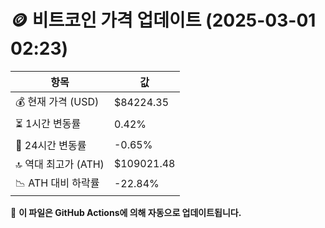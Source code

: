 # 🪙 비트코인 가격 업데이트 (2025-03-01 02:23)

| 항목                | 값 |
|--------------------|----------------|
| 💰 현재 가격 (USD) | $84224.35 |
| ⏳ 1시간 변동률    | 0.42% |
| 📆 24시간 변동률   | -0.65% |
| 🔝 역대 최고가 (ATH) | $109021.48 |
| 📉 ATH 대비 하락률 | -22.84% |

🔄 **이 파일은 GitHub Actions에 의해 자동으로 업데이트됩니다.**
